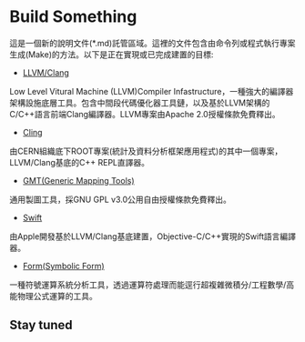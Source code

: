 # Build Something
這是一個新的說明文件(*.md)託管區域。這裡的文件包含由命令列或程式執行專案生成(Make)的方法。以下是正在實現或已完成建置的目標:

 - [LLVM/Clang](./LLVM.md)

Low Level Vitural Machine (LLVM)Compiler Infastructure，一種強大的編譯器架構設施底層工具。包含中間段代碼優化器工具鏈，以及基於LLVM架構的C/C++語言前端Clang編譯器。LLVM專案由Apache 2.0授權條款免費釋出。

 - [Cling](./Cling.md)

由CERN組織底下ROOT專案(統計及資料分析框架應用程式)的其中一個專案，LLVM/Clang基底的C++ REPL直譯器。

- [GMT(Generic Mapping Tools)](建置偵錯中)

通用製圖工具，採GNU GPL v3.0公用自由授權條款免費釋出。

 - [Swift](等候建置測試)

由Apple開發基於LLVM/Clang基底建置，Objective-C/C++實現的Swift語言編譯器。

 - [Form(Symbolic Form)](建置偵錯中)

一種符號運算系統分析工具，透過運算符處理而能逕行超複雜微積分/工程數學/高能物理公式運算的工具。
## Stay tuned